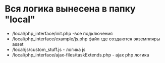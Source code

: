 # Вся логика вынесена в папку "local"
- /local/php_interface/init.php -все подключения
- /local/php_interface/example/js.php файл где создаются экземпляры asset
- /local/js/custom_stuff.js - логика js
- /local/php_interface/ajax-files/taskExtends.php - ajax php логика
